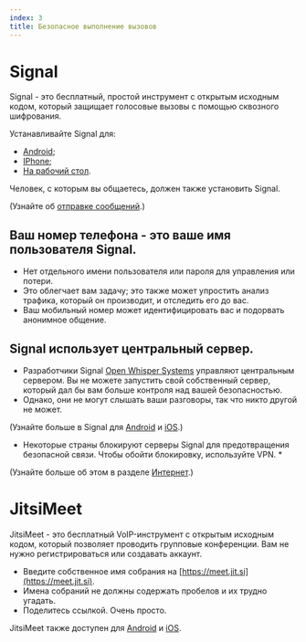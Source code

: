 ```yaml
---
index: 3
title: Безопасное выполнение вызовов
---
```

# Signal

Signal - это бесплатный, простой инструмент с открытым исходным кодом, который защищает голосовые вызовы с помощью сквозного шифрования.

Устанавливайте Signal для:

*   [Android](https://play.google.com/store/apps/details?id=org.thoughtcrime.securesms);
*   [IPhone](https://itunes.apple.com/ie/app/signal-private-messenger/id874139669);
*   [На рабочий стол](https://signal.org/download/).

Человек, с которым вы общаетесь, должен также установить Signal.

(Узнайте об [отправке сообщений](umbrella://communications/sending-a-message).)

## Ваш номер телефона - это ваше имя пользователя Signal.

*   Нет отдельного имени пользователя или пароля для управления или потери.
*   Это облегчает вам задачу; это также может упростить анализ трафика, который он производит, и отследить его до вас.
*   Ваш мобильный номер может идентифицировать вас и подорвать анонимное общение.

## Signal использует центральный сервер.

*   Разработчики Signal [Open Whisper Systems](https://signal.org/about/) управляют центральным сервером. Вы не можете запустить свой собственный сервер, который дал бы вам больше контроля над вашей безопасностью.
*   Однако, они не могут слышать ваши разговоры, так что никто другой не может.

(Узнайте больше в Signal для [Android](umbrella://tools/messaging/s_signal-for-android.md) и [iOS](umbrella://tools/messaging/s_signal-for-ios.md).)

* Некоторые страны блокируют серверы Signal для предотвращения безопасной связи. Чтобы обойти блокировку, используйте VPN. *

(Узнайте больше об этом в разделе [Интернет](umbrella://communications/the-internet/beginner).)

# JitsiMeet

JitsiMeet - это бесплатный VoIP-инструмент с открытым исходным кодом, который позволяет проводить групповые конференции. Вам не нужно регистрироваться или создавать аккаунт.

*   Введите собственное имя собрания на [https://meet.jit.si](https://meet.jit.si).
*   Имена собраний не должны содержать пробелов и их трудно угадать.
*   Поделитесь ссылкой. Очень просто.

JitsiMeet также доступен для [Android](https://play.google.com/store/apps/details?id=org.jitsi.meet) и [iOS](https://itunes.apple.com/us/app/jitsi-meet/id1165103905).